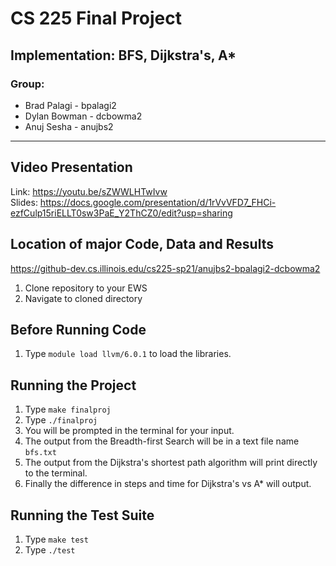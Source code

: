 # CS 225 Final Project

## Implementation: BFS, Dijkstra's, A*

### Group:

- Brad Palagi - bpalagi2
- Dylan Bowman - dcbowma2
- Anuj Sesha - anujbs2

-------------------------


## Video Presentation

Link: https://youtu.be/sZWWLHTwIvw <br>
Slides: https://docs.google.com/presentation/d/1rVvVFD7_FHCi-ezfCulp15riELLT0sw3PaE_Y2ThCZ0/edit?usp=sharing

## Location of major Code, Data and Results

https://github-dev.cs.illinois.edu/cs225-sp21/anujbs2-bpalagi2-dcbowma2

1. Clone repository to your EWS
2. Navigate to cloned directory

## Before Running Code

1. Type `module load llvm/6.0.1` to load the libraries.

## Running the Project

 1. Type `make finalproj`
 2. Type `./finalproj`
 3. You will be prompted in the terminal for your input.
 4. The output from the Breadth-first Search will be in a text file name `bfs.txt`
 5. The output from the Dijkstra's shortest path algorithm will print directly to the terminal.
 6. Finally the difference in steps and time for Dijkstra's vs A* will output.

## Running the Test Suite

 1. Type `make test`
 2. Type `./test`
